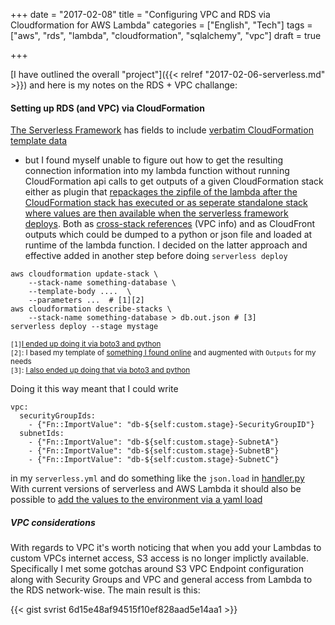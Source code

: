 +++
date = "2017-02-08"
title = "Configuring VPC and RDS via Cloudformation for AWS Lambda"
categories = ["English", "Tech"]
tags = ["aws", "rds", "lambda", "cloudformation", "sqlalchemy", "vpc"]
draft = true

+++

[I have outlined the overall "project"]({{< relref "2017-02-06-serverless.md" >}})
 and here is my notes on the RDS + VPC challange:

#### Setting up RDS (and VPC) via CloudFormation

[The Serverless Framework](https://serverless.com/) has fields to include
[verbatim CloudFormation template data](https://serverless.com/framework/docs/providers/aws/guide/resources/)
- but I found myself unable to figure out how to get the resulting connection
information into my lambda function without running CloudFormation api calls
to get outputs of a given CloudFormation stack either as plugin that
[repackages the zipfile of the lambda after the CloudFormation stack has
executed or as seperate standalone stack where values are then available when
the serverless framework
deploys](http://forum.serverless.com/t/can-i-access-outputs-from-custom-resources-as-variables-in-serverless-yml/508).
Both as [cross-stack references](https://aws.amazon.com/blogs/aws/aws-cloudformation-update-yaml-cross-stack-references-simplified-substitution/)
(VPC info) and as CloudFront outputs which
could be dumped to a python or json file and loaded at runtime of the lambda
function.
I decided on the latter approach and effective added in another step before
doing `serverless deploy`

```
aws cloudformation update-stack \
    --stack-name something-database \
    --template-body ....  \
    --parameters ...  # [1][2]
aws cloudformation describe-stacks \
    --stack-name something-database > db.out.json # [3]
serverless deploy --stage mystage
```
<sub> `[1]`[I ended up doing it via boto3 and
python](https://gist.github.com/svrist/73e2d6175104f7ab4d201280acba049c)</sub><br/>
<sub>`[2]`: I based my template of [something I found
online](http://www.stojanveselinovski.com/blog/2016/01/12/simple-postgresql-rds-cloudformation-template/)
and augmented with `Outputs` for my needs</sub><br/>
<sub>`[3]`: [I also ended up doing that via boto3 and python](https://gist.github.com/svrist/d03f0dffefb215f1b8843176e9f48d59)</sub>

Doing it this way meant that I could write
```
vpc:
  securityGroupIds:
    - {"Fn::ImportValue": "db-${self:custom.stage}-SecurityGroupID"}
  subnetIds:
    - {"Fn::ImportValue": "db-${self:custom.stage}-SubnetA"}
    - {"Fn::ImportValue": "db-${self:custom.stage}-SubnetB"}
    - {"Fn::ImportValue": "db-${self:custom.stage}-SubnetC"}
```
in my `serverless.yml` and do something like the `json.load` in
[handler.py](https://gist.github.com/svrist/17bcc48d4cf2a86ea1391ae46db46b81#file-handler-py-L15)
With current versions of serverless and AWS Lambda it should also be possible
to [add the values to the environment via a yaml
load](https://serverless.com/framework/docs/providers/aws/guide/functions/#environment-variables)

##### VPC considerations

With regards to VPC it's worth noticing that when you add your Lambdas to
custom VPCs internet access, S3 access is no longer implictly available.
Specifically I met some gotchas around S3 VPC Endpoint configuration along
with Security Groups and VPC and general access from Lambda to the RDS
network-wise. The main result is this:

{{< gist svrist 6d15e48af94515f10ef828aad5e14aa1 >}}


